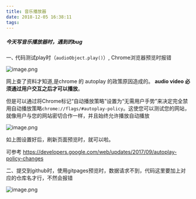 ```yaml
---
title: 音乐播放器
date: 2018-12-05 16:38:11
tags:
---
```


##### 今天写音乐播放器时，遇到的bug

一､ 代码测试play时（`audioObject.play()`）, Chrome浏览器预览时报错

![image.png](https://upload-images.jianshu.io/upload_images/9375265-630f4a56b58e612a.png?imageMogr2/auto-orient/strip%7CimageView2/2/w/1240)



网上查了资料才知道,是chrome 的 autoplay 的政策原因造成的。 **audio video 必须通过用户交互之后才可以播放**。

但是可以通过将Chrome标记“自动播放策略”设置为“无需用户手势”来决定完全禁用自动播放策略`chrome://flags/#autoplay-policy`。这使您可以测试您的网站，就像用户与您的网站密切合作一样，并且始终允许播放自动播放

![image.png](https://upload-images.jianshu.io/upload_images/9375265-5c62114e15094402.png?imageMogr2/auto-orient/strip%7CimageView2/2/w/1240)



如上图设置好后，刷新页面预览时，就可以啦。

可参考 https://developers.google.com/web/updates/2017/09/autoplay-policy-changes

二、提交到github时，使用gitpages预览时，数据请求不到，代码这里要加上对应的仓库名才行，不然会报错

![image.png](https://upload-images.jianshu.io/upload_images/9375265-4b21e3d21b7848e1.png?imageMogr2/auto-orient/strip%7CimageView2/2/w/1240)
